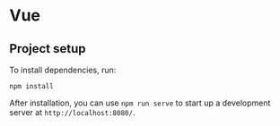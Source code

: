 # Vue

## Project setup

To install dependencies, run:

```
npm install
```

After installation, you can use `npm run serve` to start up a development server at `http://localhost:8080/`.

